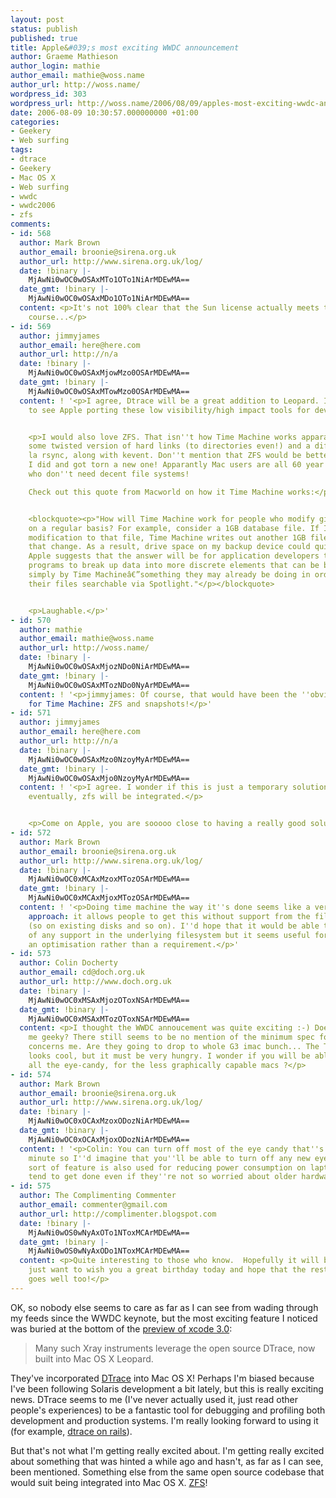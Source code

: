 ```yaml
---
layout: post
status: publish
published: true
title: Apple&#039;s most exciting WWDC announcement
author: Graeme Mathieson
author_login: mathie
author_email: mathie@woss.name
author_url: http://woss.name/
wordpress_id: 303
wordpress_url: http://woss.name/2006/08/09/apples-most-exciting-wwdc-announcement/
date: 2006-08-09 10:30:57.000000000 +01:00
categories:
- Geekery
- Web surfing
tags:
- dtrace
- Geekery
- Mac OS X
- Web surfing
- wwdc
- wwdc2006
- zfs
comments:
- id: 568
  author: Mark Brown
  author_email: broonie@sirena.org.uk
  author_url: http://www.sirena.org.uk/log/
  date: !binary |-
    MjAwNi0wOC0wOSAxMTo1OTo1NiArMDEwMA==
  date_gmt: !binary |-
    MjAwNi0wOC0wOSAxMDo1OTo1NiArMDEwMA==
  content: <p>It's not 100% clear that the Sun license actually meets the OSD, of
    course...</p>
- id: 569
  author: jimmyjames
  author_email: here@here.com
  author_url: http://n/a
  date: !binary |-
    MjAwNi0wOC0wOSAxMjowMzo0OSArMDEwMA==
  date_gmt: !binary |-
    MjAwNi0wOC0wOSAxMTowMzo0OSArMDEwMA==
  content: ! '<p>I agree, Dtrace will be a great addition to Leopard. It is great
    to see Apple porting these low visibility/high impact tools for developers.</p>


    <p>I would also love ZFS. That isn''t how Time Machine works apparantly! it uses
    some twisted version of hard links (to directories even!) and a diff engine a
    la rsync, along with kevent. Don''t mention that ZFS would be better on Arstechnica,
    I did and got torn a new one! Apparantly Mac users are all 60 year old grannies
    who don''t need decent file systems!

    Check out this quote from Macworld on how it Time Machine works:</p>


    <blockquote><p>"How will Time Machine work for people who modify gigantic files
    on a regular basis? For example, consider a 1GB database file. If I make a tiny
    modification to that file, Time Machine writes out another 1GB file to record
    that change. As a result, drive space on my backup device could quickly disappear.
    Apple suggests that the answer will be for application developers to modify their
    programs to break up data into more discrete elements that can be backed up more
    simply by Time Machineâ€”something they may already be doing in order to make
    their files searchable via Spotlight."</p></blockquote>


    <p>Laughable.</p>'
- id: 570
  author: mathie
  author_email: mathie@woss.name
  author_url: http://woss.name/
  date: !binary |-
    MjAwNi0wOC0wOSAxMjozNDo0NiArMDEwMA==
  date_gmt: !binary |-
    MjAwNi0wOC0wOSAxMTozNDo0NyArMDEwMA==
  content: ! '<p>jimmyjames: Of course, that would have been the ''obvious'' implementation
    for Time Machine: ZFS and snapshots!</p>'
- id: 571
  author: jimmyjames
  author_email: here@here.com
  author_url: http://n/a
  date: !binary |-
    MjAwNi0wOC0wOSAxMzo0NzoyMyArMDEwMA==
  date_gmt: !binary |-
    MjAwNi0wOC0wOSAxMjo0NzoyMyArMDEwMA==
  content: ! '<p>I agree. I wonder if this is just a temporary solution, and that
    eventually, zfs will be integrated.</p>


    <p>Come on Apple, you are sooooo close to having a really good solution!</p>'
- id: 572
  author: Mark Brown
  author_email: broonie@sirena.org.uk
  author_url: http://www.sirena.org.uk/log/
  date: !binary |-
    MjAwNi0wOC0xMCAxMzoxMTozOSArMDEwMA==
  date_gmt: !binary |-
    MjAwNi0wOC0xMCAxMjoxMTozOSArMDEwMA==
  content: ! '<p>Doing time machine the way it''s done seems like a very sensible
    approach: it allows people to get this without support from the filesystem itself
    (so on existing disks and so on). I''d hope that it would be able to take advantage
    of any support in the underlying filesystem but it seems useful for that to be
    an optimisation rather than a requirement.</p>'
- id: 573
  author: Colin Docherty
  author_email: cd@doch.org.uk
  author_url: http://www.doch.org.uk
  date: !binary |-
    MjAwNi0wOC0xMSAxMjozOToxNSArMDEwMA==
  date_gmt: !binary |-
    MjAwNi0wOC0xMSAxMTozOToxNSArMDEwMA==
  content: <p>I thought the WWDC annoucement was quite exciting :-) Does that make
    me geeky? There still seems to be no mention of the minimum spec for 10.5, this
    concerns me. Are they going to drop to whole G3 imac bunch... The Time Machine
    looks cool, but it must be very hungry. I wonder if you will be able to turn off
    all the eye-candy, for the less graphically capable macs ?</p>
- id: 574
  author: Mark Brown
  author_email: broonie@sirena.org.uk
  author_url: http://www.sirena.org.uk/log/
  date: !binary |-
    MjAwNi0wOC0xOCAxMzoxODozNiArMDEwMA==
  date_gmt: !binary |-
    MjAwNi0wOC0xOCAxMjoxODozNiArMDEwMA==
  content: ! '<p>Colin: You can turn off most of the eye candy that''s there at the
    minute so I''d imagine that you''ll be able to turn off any new eye candy. That
    sort of feature is also used for reducing power consumption on laptops so it''ll
    tend to get done even if they''re not so worried about older hardware.</p>'
- id: 575
  author: The Complimenting Commenter
  author_email: commenter@gmail.com
  author_url: http://complimenter.blogspot.com
  date: !binary |-
    MjAwNi0wOS0wNyAxOTo1NToxMCArMDEwMA==
  date_gmt: !binary |-
    MjAwNi0wOS0wNyAxODo1NToxMCArMDEwMA==
  content: <p>Quite interesting to those who know.  Hopefully it will be great.  I
    just want to wish you a great birthday today and hope that the rest of your week
    goes well too!</p>
---
```

OK, so nobody else seems to care as far as I can see from wading through my feeds since the WWDC keynote, but the most exciting feature I noticed was buried at the bottom of the [preview of xcode 3.0](http://www.apple.com/macosx/leopard/xcode.html):

> Many such Xray instruments leverage the open source DTrace, now built into Mac OS X Leopard.

They've incorporated [DTrace](http://www.opensolaris.org/os/community/dtrace/) into Mac OS X!  Perhaps I'm biased because I've been following Solaris development a bit lately, but this is really exciting news.  DTrace seems to me (I've never actually used it, just read other people's experiences) to be a fantastic tool for debugging and profiling both development and production systems.  I'm really looking forward to using it (for example, [dtrace on rails](http://blogs.sun.com/roller/page/bmc?entry=dtrace_on_rails)).

But that's not what I'm getting really excited about.  I'm getting really excited about something that was hinted a while ago and hasn't, as far as I can see, been mentioned.  Something else from the same open source codebase that would suit being integrated into Mac OS X.  [ZFS](http://www.opensolaris.org/os/community/zfs/)!
